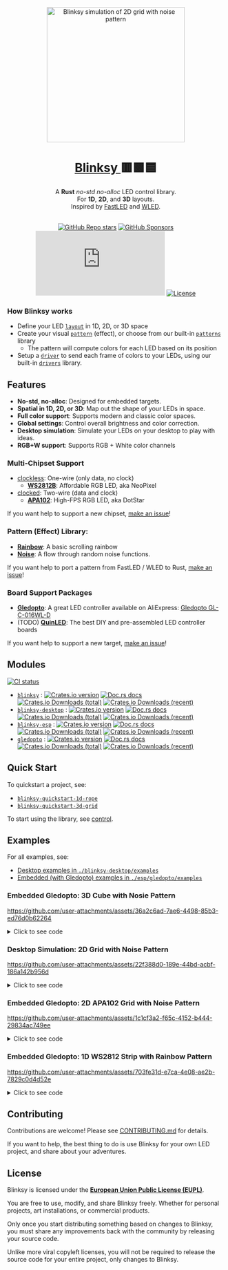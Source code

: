 <div align="center">
  <img
    src="https://i.imgur.com/0FQeTbC.gif"
    alt="Blinksy simulation of 2D grid with noise pattern"
    width="320px"
    height="313px"
  />
</div>

<h1 align="center">
  <a href="https://github.com/ahdinosaur/blinksy">
    Blinksy
  </a>
  🟥🟩🟦
</h1>

<div align="center">
  A <strong>Rust</strong> <em>no-std</em> <em>no-alloc</em> LED control library.
</div>

<div align="center">
  For <strong>1D</strong>, <strong>2D</strong>, and <strong>3D</strong> layouts.
</div>

<div align="center">
  Inspired by
  <a href="https://fastled.io/">FastLED</a>
  and
  <a href="https://kno.wled.ge/">WLED</a>.
</div>

<br />

<div align="center">

[![GitHub Repo stars](https://img.shields.io/github/stars/ahdinosaur/blinksy?style=flat-square)](https://github.com/ahdinosaur/blinksy)
[![GitHub Sponsors](https://img.shields.io/github/sponsors/ahdinosaur?style=flat-square)](https://github.com/sponsors/ahdinosaur)
[![Chat](https://img.shields.io/matrix/blinksy:matrix.org?style=flat-square&label=chat)](https://matrix.to/#/#blinksy:matrix.org)
[![License](https://img.shields.io/github/license/ahdinosaur/blinksy?style=flat-square)](#license)

</div>

### How Blinksy works

- Define your LED [`layout`][layout] in 1D, 2D, or 3D space
- Create your visual [`pattern`][pattern] (effect), or choose from our built-in [`patterns`][patterns] library
  - The pattern will compute colors for each LED based on its position
- Setup a [`driver`][driver] to send each frame of colors to your LEDs, using our built-in [`drivers`][drivers] library.

[layout]: https://docs.rs/blinksy/0.7/blinksy/layout/index.html
[pattern]: https://docs.rs/blinksy/0.7/blinksy/pattern/index.html
[patterns]: https://docs.rs/blinksy/0.7/blinksy/patterns/index.html
[driver]: https://docs.rs/blinksy/0.7/blinksy/driver/index.html
[drivers]: https://docs.rs/blinksy/0.7/blinksy/drivers/index.html

## Features

- **No-std, no-alloc**: Designed for embedded targets.
- **Spatial in 1D, 2D, or 3D**: Map out the shape of your LEDs in space.
- **Full color support**: Supports modern and classic color spaces.
- **Global settings**: Control overall brightness and color correction.
- **Desktop simulation**: Simulate your LEDs on your desktop to play with ideas.
- **RGB+W support**: Supports RGB + White color channels

### Multi‑Chipset Support

- [clockless][clockless]: One-wire (only data, no clock)
  - **[WS2812B][ws2812]**: Affordable RGB LED, aka NeoPixel
- [clocked][clocked]: Two-wire (data and clock)
  - **[APA102][apa102]**: High-FPS RGB LED, aka DotStar

If you want help to support a new chipset, [make an issue](https://github.com/ahdinosaur/blinksy/issues)!

[clockless]: https://docs.rs/blinksy/0.7/blinksy/driver/clockless/index.html
[ws2812]: https://docs.rs/blinksy/0.7/blinksy/drivers/ws2812/index.html
[clocked]: https://docs.rs/blinksy/0.7/blinksy/driver/clocked/index.html
[apa102]: https://docs.rs/blinksy/0.7/blinksy/drivers/apa102/index.html

### Pattern (Effect) Library:

- **[Rainbow][rainbow]**: A basic scrolling rainbow
- **[Noise][noise]**: A flow through random noise functions.

If you want help to port a pattern from FastLED / WLED to Rust, [make an issue](https://github.com/ahdinosaur/blinksy/issues)!

[rainbow]: https://docs.rs/blinksy/0.7/blinksy/patterns/rainbow/index.html
[noise]: https://docs.rs/blinksy/0.7/blinksy/patterns/noise/index.html

### Board Support Packages

- **[Gledopto][gledopto]**: A great LED controller available on AliExpress: [Gledopto GL-C-016WL-D](https://www.aliexpress.com/item/1005008707989546.html)
- (TODO) [**QuinLED**](https://quinled.info/): The best DIY and pre-assembled LED controller boards

If you want help to support a new target, [make an issue](https://github.com/ahdinosaur/blinksy/issues)!

[gledopto]: https://docs.rs/gledopto/0.7/gledopto

## Modules

[![CI status](https://img.shields.io/github/actions/workflow/status/ahdinosaur/blinksy/ci.yml?branch=main&style=flat-square)](https://github.com/ahdinosaur/blinksy/actions/workflows/ci.yml?query=branch%3Amain)

- [`blinksy`](./blinksy) : [![Crates.io version](https://img.shields.io/crates/v/blinksy.svg?style=flat-square)](https://crates.io/crates/blinksy) [![Doc.rs docs](https://img.shields.io/badge/docs-latest-blue.svg?style=flat-square)](https://docs.rs/blinksy) [![Crates.io Downloads (total)](https://img.shields.io/crates/d/blinksy?style=flat-square&label=total%20downloads)](https://crates.io/crates/blinksy) [![Crates.io Downloads (recent)](https://img.shields.io/crates/dr/blinksy?style=flat-square)](https://crates.io/crates/blinksy)
- [`blinksy-desktop`](./blinksy-desktop) : [![Crates.io version](https://img.shields.io/crates/v/blinksy-desktop.svg?style=flat-square)](https://crates.io/crates/blinksy-desktop) [![Doc.rs docs](https://img.shields.io/badge/docs-latest-blue.svg?style=flat-square)](https://docs.rs/blinksy-desktop) [![Crates.io Downloads (total)](https://img.shields.io/crates/d/blinksy-desktop?style=flat-square&label=total%20downloads)](https://crates.io/crates/blinksy-desktop) [![Crates.io Downloads (recent)](https://img.shields.io/crates/dr/blinksy-desktop?style=flat-square)](https://crates.io/crates/blinksy-desktop)
- [`blinksy-esp`](./esp/blinksy-esp) : [![Crates.io version](https://img.shields.io/crates/v/blinksy-esp.svg?style=flat-square)](https://crates.io/crates/blinksy-esp) [![Doc.rs docs](https://img.shields.io/badge/docs-latest-blue.svg?style=flat-square)](https://docs.rs/blinksy-esp) [![Crates.io Downloads (total)](https://img.shields.io/crates/d/blinksy-esp?style=flat-square&label=total%20downloads)](https://crates.io/crates/blinksy-esp) [![Crates.io Downloads (recent)](https://img.shields.io/crates/dr/blinksy-esp?style=flat-square)](https://crates.io/crates/blinksy-esp)
- [`gledopto`](./esp/gledopto) : [![Crates.io version](https://img.shields.io/crates/v/gledopto.svg?style=flat-square)](https://crates.io/crates/gledopto) [![Doc.rs docs](https://img.shields.io/badge/docs-latest-blue.svg?style=flat-square)](https://docs.rs/gledopto) [![Crates.io Downloads (total)](https://img.shields.io/crates/d/gledopto?style=flat-square&label=total%20downloads)](https://crates.io/crates/gledopto) [![Crates.io Downloads (recent)](https://img.shields.io/crates/dr/gledopto?style=flat-square)](https://crates.io/crates/gledopto)

## Quick Start

To quickstart a project, see:

- [`blinksy-quickstart-1d-rope`][blinksy-quickstart-1d-rope]
- [`blinksy-quickstart-3d-grid`][blinksy-quickstart-3d-grid]

To start using the library, see [control][control].

[blinksy-quickstart-1d-rope]: https://github.com/ahdinosaur/blinksy-quickstart-1d-rope
[blinksy-quickstart-3d-grid]: https://github.com/ahdinosaur/blinksy-quickstart-3d-grid
[control]: https://docs.rs/blinksy/0.7/blinksy/control/index.html

## Examples

For all examples, see:

- [Desktop examples in `./blinksy-desktop/examples`](./blinksy-desktop/examples)
- [Embedded (with Gledopto) examples in `./esp/gledopto/examples`](./esp/gledopto/examples)

### Embedded Gledopto: 3D Cube with Nosie Pattern

https://github.com/user-attachments/assets/36a2c6ad-7ae6-4498-85b3-ed76d0b62264

<details>
<summary>
    Click to see code
</summary>

```rust
#![no_std]
#![no_main]

use blinksy::{
    layout::{Layout3d, Shape3d, Vec3},
    layout3d,
    patterns::noise::{noise_fns, Noise3d, NoiseParams},
    ControlBuilder,
};
use gledopto::{board, bootloader, elapsed, main, ws2812};

bootloader!();

#[main]
fn main() -> ! {
    let p = board!();

    layout3d!(
        Layout,
        [
            // bottom face
            Shape3d::Grid {
                start: Vec3::new(1., -1., 1.),           // right bottom front
                horizontal_end: Vec3::new(-1., -1., 1.), // left bottom front
                vertical_end: Vec3::new(1., -1., -1.),   // right bottom back
                horizontal_pixel_count: 16,
                vertical_pixel_count: 16,
                serpentine: true,
            },
            // back face
            Shape3d::Grid {
                start: Vec3::new(-1., -1., -1.),         // left bottom back
                horizontal_end: Vec3::new(-1., 1., -1.), // left top back
                vertical_end: Vec3::new(1., -1., -1.),   // right bottom back
                horizontal_pixel_count: 16,
                vertical_pixel_count: 16,
                serpentine: true,
            },
            // right face
            Shape3d::Grid {
                start: Vec3::new(1., 1., -1.),         // right top back
                horizontal_end: Vec3::new(1., 1., 1.), // right top front
                vertical_end: Vec3::new(1., -1., -1.), // right bottom back
                horizontal_pixel_count: 16,
                vertical_pixel_count: 16,
                serpentine: true,
            },
            // front face
            Shape3d::Grid {
                start: Vec3::new(-1., -1., 1.),         // left bottom front
                horizontal_end: Vec3::new(1., -1., 1.), // right bottom front
                vertical_end: Vec3::new(-1., 1., 1.),   // left top front
                horizontal_pixel_count: 16,
                vertical_pixel_count: 16,
                serpentine: true,
            },
            // left face
            Shape3d::Grid {
                start: Vec3::new(-1., 1., -1.),           // left top back
                horizontal_end: Vec3::new(-1., -1., -1.), // left bottom back
                vertical_end: Vec3::new(-1., 1., 1.),     // left top front
                horizontal_pixel_count: 16,
                vertical_pixel_count: 16,
                serpentine: true,
            },
            // top face
            Shape3d::Grid {
                start: Vec3::new(1., 1., 1.),           // right top front
                horizontal_end: Vec3::new(1., 1., -1.), // right top back
                vertical_end: Vec3::new(-1., 1., 1.),   // left top front
                horizontal_pixel_count: 16,
                vertical_pixel_count: 16,
                serpentine: true,
            }
        ]
    );

    let mut control = ControlBuilder::new_3d()
        .with_layout::<Layout>()
        .with_pattern::<Noise3d<noise_fns::Perlin>>(NoiseParams {
            ..Default::default()
        })
        .with_driver(ws2812!(p, Layout::PIXEL_COUNT))
        .build();

    control.set_brightness(0.2);

    loop {
        let elapsed_in_ms = elapsed().as_millis();
        control.tick(elapsed_in_ms).unwrap();
    }
}
```

</details>

### Desktop Simulation: 2D Grid with Noise Pattern

https://github.com/user-attachments/assets/22f388d0-189e-44bd-acbf-186a142b956d

<details>
<summary>
    Click to see code
</summary>

```rust
use blinksy::{
    layout::{Shape2d, Vec2},
    layout2d,
    patterns::noise::{noise_fns, Noise2d, NoiseParams},
    ControlBuilder,
};
use blinksy_desktop::{
    driver::{Desktop, DesktopError},
    time::elapsed_in_ms,
};
use std::{thread::sleep, time::Duration};

fn main() {
    layout2d!(
        Layout,
        [Shape2d::Grid {
            start: Vec2::new(-1., -1.),
            horizontal_end: Vec2::new(1., -1.),
            vertical_end: Vec2::new(-1., 1.),
            horizontal_pixel_count: 16,
            vertical_pixel_count: 16,
            serpentine: true,
        }]
    );
    let mut control = ControlBuilder::new_2d()
        .with_layout::<Layout>()
        .with_pattern::<Noise2d<noise_fns::Perlin>>(NoiseParams {
            ..Default::default()
        })
        .with_driver(Desktop::new_2d::<Layout>())
        .build();

    loop {
        if let Err(DesktopError::WindowClosed) = control.tick(elapsed_in_ms()) {
            break;
        }

        sleep(Duration::from_millis(16));
    }
}
```

</details>

### Embedded Gledopto: 2D APA102 Grid with Noise Pattern

https://github.com/user-attachments/assets/1c1cf3a2-f65c-4152-b444-29834ac749ee

<details>
<summary>
    Click to see code
</summary>

```rust
#![no_std]
#![no_main]

use blinksy::{
    layout::{Shape2d, Vec2},
    layout2d,
    patterns::noise::{noise_fns, Noise2d, NoiseParams},
    ControlBuilder,
};
use gledopto::{board, bootloader, elapsed, main, ws2812};

bootloader!();

#[main]
fn main() -> ! {
    let p = board!();

    layout2d!(
        Layout,
        [Shape2d::Grid {
            start: Vec2::new(-1., -1.),
            horizontal_end: Vec2::new(1., -1.),
            vertical_end: Vec2::new(-1., 1.),
            horizontal_pixel_count: 16,
            vertical_pixel_count: 16,
            serpentine: true,
        }]
    );
    let mut control = ControlBuilder::new_2d()
        .with_layout::<Layout>()
        .with_pattern::<Noise2d<noise_fns::Perlin>>(NoiseParams {
            ..Default::default()
        })
        .with_driver(apa102!(p))
        .build();

    control.set_brightness(0.1);

    loop {
        let elapsed_in_ms = elapsed().as_millis();
        control.tick(elapsed_in_ms).unwrap();
    }
}
```

</details>

### Embedded Gledopto: 1D WS2812 Strip with Rainbow Pattern

https://github.com/user-attachments/assets/703fe31d-e7ca-4e08-ae2b-7829c0d4d52e

<details>
<summary>
    Click to see code
</summary>

```rust
#![no_std]
#![no_main]

use blinksy::{
    layout::Layout1d,
    layout1d,
    patterns::rainbow::{Rainbow, RainbowParams},
    ControlBuilder,
};
use gledopto::{board, bootloader, elapsed, main, ws2812};

bootloader!();

#[main]
fn main() -> ! {
    let p = board!();

    layout1d!(Layout, 60 * 5);

    let mut control = ControlBuilder::new_1d()
        .with_layout::<Layout>()
        .with_pattern::<Rainbow>(RainbowParams {
            ..Default::default()
        })
        .with_driver(ws2812!(p, Layout::PIXEL_COUNT))
        .build();

    control.set_brightness(0.2);

    loop {
        let elapsed_in_ms = elapsed().as_millis();
        control.tick(elapsed_in_ms).unwrap();
    }
}
```

</details>

## Contributing

Contributions are welcome! Please see [CONTRIBUTING.md](CONTRIBUTING.md) for details.

If you want to help, the best thing to do is use Blinksy for your own LED project, and share about your adventures.

## License

Blinksy is licensed under the [**European Union Public License (EUPL)**](./LICENSE).

You are free to use, modify, and share Blinksy freely. Whether for personal projects, art installations, or commercial products.

Only once you start distributing something based on changes to Blinksy, you must share any improvements back with the community by releasing your source code.

Unlike more viral copyleft licenses, you will not be required to release the source code for your entire project, only changes to Blinksy.
